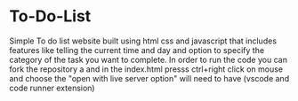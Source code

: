 # To-Do-List

Simple To do list website built using html css and javascript that includes features like telling the current time and day and option to specify the category of the task you want to complete.
In order to run the code you can fork the repository a and in the index.html presss ctrl+right click on mouse and choose the "open with live server option" will need to have (vscode and code runner extension)
